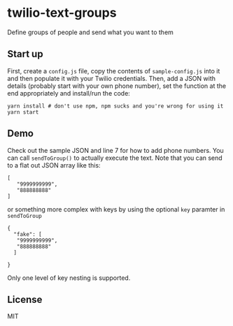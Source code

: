 # twilio-text-groups
Define groups of people and send what you want to them

## Start up
First, create a `config.js` file, copy the contents of `sample-config.js` into it and then populate it with your Twilio credentials. Then, add a JSON with details (probably start with your own phone number), set the function at the end appropriately and install/run the code: 

```
yarn install # don't use npm, npm sucks and you're wrong for using it
yarn start
```

## Demo
Check out the sample JSON and line 7 for how to add phone numbers. You can call `sendToGroup()` to actually execute the text. Note that you can send to a flat out JSON array like this:

```
[
   "9999999999",
   "888888888"
]
```
or something more complex with keys by using the optional `key` paramter in `sendToGroup`
```
{
  "fake": [
   "9999999999",
   "888888888"
  ]

}
```

Only one level of key nesting is supported. 
## License
MIT
